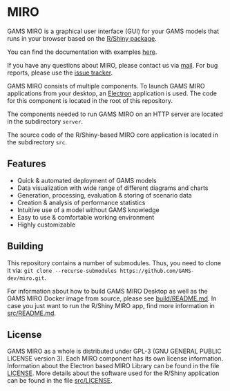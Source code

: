 # MIRO

GAMS MIRO is a graphical user interface (GUI) for your GAMS models that runs in your browser based on the [R/Shiny package](https://github.com/rstudio/shiny).

You can find the documentation with examples [here](http://gams.com/miro).

If you have any questions about MIRO, please contact us via [mail](miro@gams.com). For bug reports, please use the [issue tracker](https://github.com/GAMS-dev/miro/issues).

GAMS MIRO consists of multiple components. To launch GAMS MIRO applications from your desktop, an [Electron](https://electronjs.org) application is used. The code for this component is located in the root of this repository.

The components needed to run GAMS MIRO on an HTTP server are located in the subdirectory `server`.

The source code of the R/Shiny-based MIRO core application is located in the subdirectory `src`.

## Features

* Quick & automated deployment of GAMS models
* Data visualization with wide range of different diagrams and charts
* Generation, processing, evaluation & storing of scenario data
* Creation & analysis of performance statistics
* Intuitive use of a model without GAMS knowledge
* Easy to use & comfortable working environment
* Highly customizable

## Building

This repository contains a number of submodules. Thus, you need to clone it via: `git clone --recurse-submodules https://github.com/GAMS-dev/miro.git`.

For information about how to build GAMS MIRO Desktop as well as the GAMS MIRO Docker image from source, please see [build/README.md](build/README.md). In case you just want to run the R/Shiny MIRO app, find more information in [src/README.md](src/README.md).

## License

GAMS MIRO as a whole is distributed under GPL-3 (GNU GENERAL PUBLIC LICENSE version 3). 
Each MIRO component has its own license information. Information about the Electron based MIRO Library can be found in the file [LICENSE](LICENSE). More details about the software used for the R/Shiny application can be found in the file [src/LICENSE](src/LICENSE).